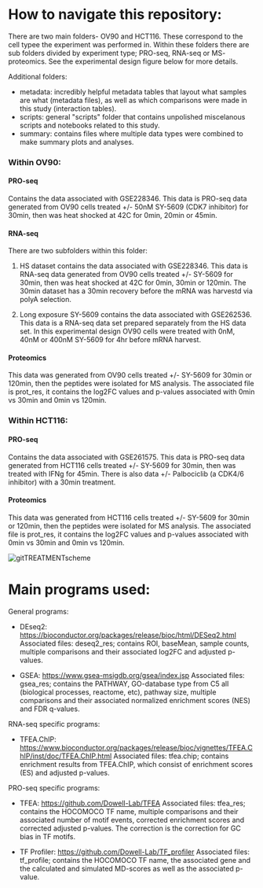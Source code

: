 # How to navigate this repository: #
There are two main folders- OV90 and HCT116. These correspond to the cell typee the experiment was performed in.
Within these folders there are sub folders divided by experiment type; PRO-seq, RNA-seq or MS- proteomics. See the experimental design figure below for more details.

Additional folders:
- metadata: incredibly helpful metadata tables that layout what samples are what (metadata files), as well as which comparisons were made in this study (interaction tables).
- scripts: general "scripts" folder that contains unpolished miscelanous scripts and notebooks related to this study.
- summary: contains files where multiple data types were combined to make summary plots and analyses.

### Within OV90: ###
#### PRO-seq ####
Contains the data associated with GSE228346.
This data is PRO-seq data generated from OV90 cells treated +/- 50nM SY-5609 (CDK7 inhibitor) for 30min, then was heat shocked at 42C for 0min, 20min or 45min.

#### RNA-seq ####
There are two subfolders within this folder:
1) HS dataset contains the data associated with GSE228346.
This data is RNA-seq data generated from OV90 cells treated +/- SY-5609 for 30min, then was heat shocked at 42C for 0min, 30min or 120min. The 30min dataset has a 30min recovery before the mRNA was harvestd via polyA selection.

2) Long exposure SY-5609 contains the data associated with GSE262536.
This data is a RNA-seq data set prepared separately from the HS data set. In this experimental design OV90 cells were treated with 0nM, 40nM or 400nM SY-5609 for 4hr before mRNA harvest.

#### Proteomics ####
This data was generated from OV90 cells treated +/- SY-5609 for 30min or 120min, then the peptides were isolated for MS analysis.
The associated file is prot_res, it contains the log2FC values and p-values associated with 0min vs 30min and 0min vs 120min.

### Within HCT116: ###
#### PRO-seq ####
Contains the data associated with GSE261575.
This data is PRO-seq data generated from HCT116 cells treated +/- SY-5609 for 30min, then was treated with IFNg for 45min.
There is also data +/- Palbociclib (a CDK4/6 inhibitor) with a 30min treatment.

#### Proteomics ####
This data was generated from HCT116 cells treated +/- SY-5609 for 30min or 120min, then the peptides were isolated for MS analysis.
The associated file is prot_res, it contains the log2FC values and p-values associated with 0min vs 30min and 0min vs 120min.

![gitTREATMENTscheme](https://github.com/Dowell-Lab/CDK7_inhibition/assets/48491008/0a98e2b4-3801-4b5b-9090-1a3ac0a8508c)

# Main programs used: #
General programs:
- DEseq2: https://bioconductor.org/packages/release/bioc/html/DESeq2.html
Associated files: deseq2_res; contains ROI, baseMean, sample counts, multiple comparisons and their associated log2FC and adjusted p-values.
 
- GSEA: https://www.gsea-msigdb.org/gsea/index.jsp
Associated files: gsea_res; contains the PATHWAY, GO-database type from C5 all (biological processes, reactome, etc), pathway size, multiple comparisons and their associated normalized enrichment scores (NES) and FDR q-values.

RNA-seq specific programs:
- TFEA.ChIP: https://www.bioconductor.org/packages/release/bioc/vignettes/TFEA.ChIP/inst/doc/TFEA.ChIP.html
Associated files: tfea.chip; contains enrichment results from TFEA.ChIP, which consist of enrichment scores (ES) and adjusted p-values.

PRO-seq specific programs:
- TFEA: https://github.com/Dowell-Lab/TFEA
Associated files: tfea_res; contains the HOCOMOCO TF name,  multiple comparisons and their associated number of motif events, corrected enrichment scores and corrected adjusted p-values. The correction is the correction for GC bias in TF motifs.

- TF Profiler: https://github.com/Dowell-Lab/TF_profiler
Associated files: tf_profile; contains the HOCOMOCO TF name, the associated gene and the calculated and simulated MD-scores as well as the associated p-value.


